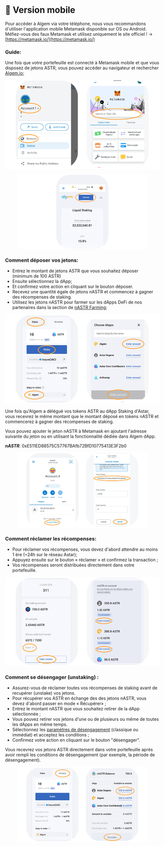 # 📱 Version mobile

Pour accéder à Algem via votre téléphone, nous vous recommandons d'utiliser l'application mobile Metamask disponible sur OS ou Android. Méfiez-vous des faux Metamask et utilisez uniquement le site officiel ! -> [https://metamask.io/](https://metamask.io/)

### Guide:

Une fois que votre portefeuille est connecté à Metamask mobile et que vous disposez de jetons ASTR, vous pouvez accéder au navigateur et rechercher [Algem.io](http://algem.io);

![](../../.gitbook/assets/A.png)

<figure><img src="../../.gitbook/assets/B.png" alt=""><figcaption></figcaption></figure>

### Comment déposer vos jetons:&#x20;

* Entrez le montant de jetons ASTR que vous souhaitez déposer (minimum de 100 ASTR)
* Ensuite sélectionnez la dApp;
* Et confirmez votre action en cliquant sur le bouton déposer.
* Recevez une quantité égale de jetons nASTR et commencez à gagner des récompenses de staking.
* Utilisez les jetons nASTR pour farmer sur les dApps DeFi de nos partenaires dans la section de [nASTR Farming](../comment-utiliser-le-nastr-farming-dalgem/);

![](../../.gitbook/assets/C.png)

Une fois qu'Algem a délégué vos tokens ASTR au dApp Staking d'Astar, vous recevrez le même montant que le montant déposé en tokens nASTR et commencerez à gagner des récompenses de staking.

Vous pouvez ajouter le jeton nASTR à Metamask en ajoutant l'adresse suivante du jeton ou en utilisant la fonctionnalité dédiée dans Algem dApp.

_**nASTR**_: 0xE511ED88575C57767BAfb72BfD10775413E3F2b0



<figure><img src="../../.gitbook/assets/F (1).png" alt=""><figcaption></figcaption></figure>

### Comment réclamer les récompenses:

* Pour réclamer vos récompenses, vous devez d'abord attendre au moins 1 ère (\~24h sur le réseau Astar);
* Appuyez ensuite sur le bouton « réclamer » et confirmez la transaction ;
* Vos récompenses seront distribuées directement dans votre portefeuille.

![](<../../.gitbook/assets/E (1).png>)

### Comment se désengager (unstaking) :

* Assurez-vous de réclamer toutes vos récompenses de staking avant de recupérer (unstake) vos jetons.
* Pour récupérer vos ASTR en échange des des jetons nASTR, vous devez d'abord passer en mode « Récupérer» ;
* Entrez le montant nASTR que vous souhaitez retirer de la dApp sélectionnée ;
* Vous pouvez retirer vos jetons d'une ou de plusieurs ou même de toutes les dApps en même temps.
* Sélectionnez les [paramètres de désengagement](../../le-protocole-algem/liquid-dapp-staking/unstaking-nastr-recuperer-ses-astr.md) (classique ou immédiat) et acceptez les conditions ;
* Confirmez votre action en cliquant sur le bouton "désengager".

Vous recevrez vos jetons ASTR directement dans votre portefeuille après avoir rempli les conditions de désengagement (par exemple, la période de désengagement).

<figure><img src="../../.gitbook/assets/D (1).png" alt=""><figcaption></figcaption></figure>
